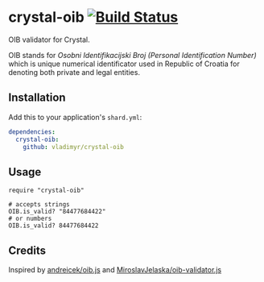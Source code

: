 # crystal-oib [![Build Status](https://travis-ci.org/vladimyr/crystal-oib.svg?branch=master)](https://travis-ci.org/vladimyr/crystal-oib)

OIB validator for Crystal.

OIB stands for _Osobni Identifikacijski Broj (Personal Identification Number)_ which is unique numerical identificator used in Republic of Croatia for denoting both private and legal entities.

## Installation

Add this to your application's `shard.yml`:

```yaml
dependencies:
  crystal-oib:
    github: vladimyr/crystal-oib

```

## Usage

```crystal
require "crystal-oib"

# accepts strings
OIB.is_valid? "84477684422"
# or numbers
OIB.is_valid? 84477684422
```

## Credits
Inspired by [andreicek/oib.js](https://github.com/andreicek/oib.js) and [MiroslavJelaska/oib-validator.js](https://github.com/MiroslavJelaska/oib-validator.js)